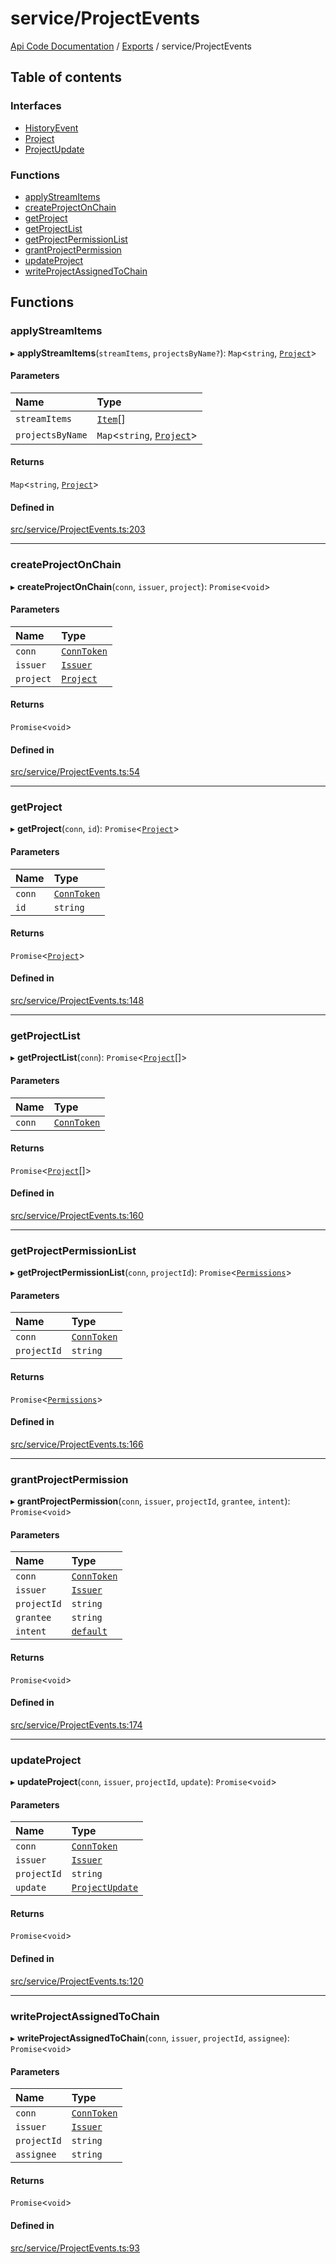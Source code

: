 # service/ProjectEvents
 
[Api Code Documentation](../README.md) / [Exports](../modules.md) / service/ProjectEvents

## Table of contents

### Interfaces

- [HistoryEvent](../interfaces/service_ProjectEvents.HistoryEvent.md)
- [Project](../interfaces/service_ProjectEvents.Project.md)
- [ProjectUpdate](../interfaces/service_ProjectEvents.ProjectUpdate.md)

### Functions

- [applyStreamItems](service_ProjectEvents.md#applystreamitems)
- [createProjectOnChain](service_ProjectEvents.md#createprojectonchain)
- [getProject](service_ProjectEvents.md#getproject)
- [getProjectList](service_ProjectEvents.md#getprojectlist)
- [getProjectPermissionList](service_ProjectEvents.md#getprojectpermissionlist)
- [grantProjectPermission](service_ProjectEvents.md#grantprojectpermission)
- [updateProject](service_ProjectEvents.md#updateproject)
- [writeProjectAssignedToChain](service_ProjectEvents.md#writeprojectassignedtochain)

## Functions

### applyStreamItems

▸ **applyStreamItems**(`streamItems`, `projectsByName?`): `Map`\<`string`, [`Project`](../interfaces/service_ProjectEvents.Project.md)\>

#### Parameters

| Name | Type |
| :------ | :------ |
| `streamItems` | [`Item`](../interfaces/service_liststreamkeyitems.Item.md)[] |
| `projectsByName` | `Map`\<`string`, [`Project`](../interfaces/service_ProjectEvents.Project.md)\> |

#### Returns

`Map`\<`string`, [`Project`](../interfaces/service_ProjectEvents.Project.md)\>

#### Defined in

[src/service/ProjectEvents.ts:203](https://github.com/openkfw/TruBudget/blob/965031f/api/src/service/ProjectEvents.ts#L203)

___

### createProjectOnChain

▸ **createProjectOnChain**(`conn`, `issuer`, `project`): `Promise`\<`void`\>

#### Parameters

| Name | Type |
| :------ | :------ |
| `conn` | [`ConnToken`](service_conn.md#conntoken) |
| `issuer` | [`Issuer`](../interfaces/service_issuer.Issuer.md) |
| `project` | [`Project`](../interfaces/service_ProjectEvents.Project.md) |

#### Returns

`Promise`\<`void`\>

#### Defined in

[src/service/ProjectEvents.ts:54](https://github.com/openkfw/TruBudget/blob/965031f/api/src/service/ProjectEvents.ts#L54)

___

### getProject

▸ **getProject**(`conn`, `id`): `Promise`\<[`Project`](../interfaces/service_ProjectEvents.Project.md)\>

#### Parameters

| Name | Type |
| :------ | :------ |
| `conn` | [`ConnToken`](service_conn.md#conntoken) |
| `id` | `string` |

#### Returns

`Promise`\<[`Project`](../interfaces/service_ProjectEvents.Project.md)\>

#### Defined in

[src/service/ProjectEvents.ts:148](https://github.com/openkfw/TruBudget/blob/965031f/api/src/service/ProjectEvents.ts#L148)

___

### getProjectList

▸ **getProjectList**(`conn`): `Promise`\<[`Project`](../interfaces/service_ProjectEvents.Project.md)[]\>

#### Parameters

| Name | Type |
| :------ | :------ |
| `conn` | [`ConnToken`](service_conn.md#conntoken) |

#### Returns

`Promise`\<[`Project`](../interfaces/service_ProjectEvents.Project.md)[]\>

#### Defined in

[src/service/ProjectEvents.ts:160](https://github.com/openkfw/TruBudget/blob/965031f/api/src/service/ProjectEvents.ts#L160)

___

### getProjectPermissionList

▸ **getProjectPermissionList**(`conn`, `projectId`): `Promise`\<[`Permissions`](authz_types.md#permissions)\>

#### Parameters

| Name | Type |
| :------ | :------ |
| `conn` | [`ConnToken`](service_conn.md#conntoken) |
| `projectId` | `string` |

#### Returns

`Promise`\<[`Permissions`](authz_types.md#permissions)\>

#### Defined in

[src/service/ProjectEvents.ts:166](https://github.com/openkfw/TruBudget/blob/965031f/api/src/service/ProjectEvents.ts#L166)

___

### grantProjectPermission

▸ **grantProjectPermission**(`conn`, `issuer`, `projectId`, `grantee`, `intent`): `Promise`\<`void`\>

#### Parameters

| Name | Type |
| :------ | :------ |
| `conn` | [`ConnToken`](service_conn.md#conntoken) |
| `issuer` | [`Issuer`](../interfaces/service_issuer.Issuer.md) |
| `projectId` | `string` |
| `grantee` | `string` |
| `intent` | [`default`](authz_intents.md#default) |

#### Returns

`Promise`\<`void`\>

#### Defined in

[src/service/ProjectEvents.ts:174](https://github.com/openkfw/TruBudget/blob/965031f/api/src/service/ProjectEvents.ts#L174)

___

### updateProject

▸ **updateProject**(`conn`, `issuer`, `projectId`, `update`): `Promise`\<`void`\>

#### Parameters

| Name | Type |
| :------ | :------ |
| `conn` | [`ConnToken`](service_conn.md#conntoken) |
| `issuer` | [`Issuer`](../interfaces/service_issuer.Issuer.md) |
| `projectId` | `string` |
| `update` | [`ProjectUpdate`](../interfaces/service_ProjectEvents.ProjectUpdate.md) |

#### Returns

`Promise`\<`void`\>

#### Defined in

[src/service/ProjectEvents.ts:120](https://github.com/openkfw/TruBudget/blob/965031f/api/src/service/ProjectEvents.ts#L120)

___

### writeProjectAssignedToChain

▸ **writeProjectAssignedToChain**(`conn`, `issuer`, `projectId`, `assignee`): `Promise`\<`void`\>

#### Parameters

| Name | Type |
| :------ | :------ |
| `conn` | [`ConnToken`](service_conn.md#conntoken) |
| `issuer` | [`Issuer`](../interfaces/service_issuer.Issuer.md) |
| `projectId` | `string` |
| `assignee` | `string` |

#### Returns

`Promise`\<`void`\>

#### Defined in

[src/service/ProjectEvents.ts:93](https://github.com/openkfw/TruBudget/blob/965031f/api/src/service/ProjectEvents.ts#L93)
